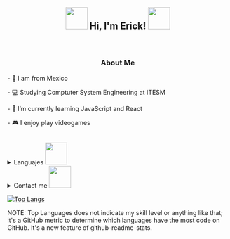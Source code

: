 
<h2> <p align="center"> <img src="https://media.giphy.com/media/oASEJVd5lkgMBMDCcl/giphy.gif" width="50"> Hi, I'm Erick! <img src="https://media.giphy.com/media/oASEJVd5lkgMBMDCcl/giphy.gif" width="50"> </p> </h2>
<br>
   <h3><p align="center"> About Me </p> </h3>
    <p> - 🌮 I am from Mexico </p>
    <p> - 💻 Studying Comptuter System Engineering at ITESM</p>
    <p> - 🌱 I’m currently learning JavaScript and React</p>
    <p> - 🎮 I enjoy play videogames </p>
</br>
<details>
  <summary>Languajes  <img src="https://media.giphy.com/media/V5bKTyV5kt3snXvVVj/giphy.gif" width="50"> </summary>
  <img style="margin: 10px" src="https://profilinator.rishav.dev/skills-assets/python-original.svg" alt="Python" height="45" />  
  <img style="margin: 10px" src="https://profilinator.rishav.dev/skills-assets/javascript-original.svg" alt="JavaScript" height="45" />
  <img style="margin: 10px" src="https://profilinator.rishav.dev/skills-assets/java-original-wordmark.svg" alt="Java" height="45" />  
  <img style="margin: 10px" src="https://profilinator.rishav.dev/skills-assets/csharp-original.svg" alt="C#" height="45" />  
</details>

<details>
<summary> Contact me <img src="https://media.giphy.com/media/X8yP0AgGK0GQZaVXz9/giphy.gif" width="50"> </summary>
<a href="https://www.linkedin.com/in/erick-alfonso-montan-lopez-692949218"><img src="https://img.icons8.com/bubbles/50/000000/linkedin.png" alt="LinkedIn" height="55"/></a>
<a href="https://www.facebook.com/zonyyrave.maidenas"><img src="https://img.icons8.com/bubbles/50/000000/facebook-new.png" alt="Facebook"  height="55"/></a>
<a href="https://www.instagram.com/monttiiy/"><img src="https://img.icons8.com/bubbles/50/000000/instagram.png" alt="Instagram" height="55" /></a>
</details>

[![Top Langs](https://github-readme-stats.vercel.app/api/top-langs/?username=CitricVenus&langs_count=8)](https://github.com/CitricVenus/github-readme-stats)
<p> NOTE: Top Languages does not indicate my skill level or anything like that; it's a GitHub metric to determine which languages have the most code on GitHub. It's a new feature of github-readme-stats.</p>



